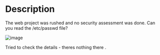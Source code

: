 # Description
The web project was rushed and no security assessment was done. Can you read the /etc/passwd file? 

![image](https://github.com/user-attachments/assets/4bd3bc37-f250-48d9-b72d-76c4417b4b9d)

Tried to check the details - theres nothing there . 
